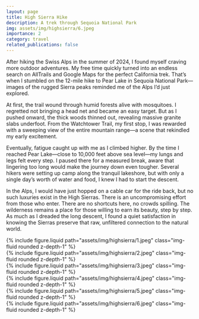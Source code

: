 ```yaml
---
layout: page
title: High Sierra Hike
description: A trek through Sequoia National Park
img: assets/img/highsierra/6.jpeg
importance: 2
category: travel
related_publications: false
---
```


After hiking the Swiss Alps in the summer of 2024, I found myself craving more outdoor adventures. My free time quickly turned into an endless search on AllTrails and Google Maps for the perfect California trek. That’s when I stumbled on the 12-mile hike to Pear Lake in Sequoia National Park—images of the rugged Sierra peaks reminded me of the Alps I’d just explored.

At first, the trail wound through humid forests alive with mosquitoes. I regretted not bringing a head net and became an easy target. But as I pushed onward, the thick woods thinned out, revealing massive granite slabs underfoot. From the Watchtower Trail, my first stop, I was rewarded with a sweeping view of the entire mountain range—a scene that rekindled my early excitement.

Eventually, fatigue caught up with me as I climbed higher. By the time I reached Pear Lake—close to 10,000 feet above sea level—my lungs and legs felt every step. I paused there for a measured break, aware that lingering too long would make the journey down even tougher. Several hikers were setting up camp along the tranquil lakeshore, but with only a single day’s worth of water and food, I knew I had to start the descent.

In the Alps, I would have just hopped on a cable car for the ride back, but no such luxuries exist in the High Sierras. There is an uncompromising effort from those who enter. There are no shortcuts here, no crowds spilling. The wilderness remains a place for those willing to earn its beauty, step by step. As much as I dreaded the long descent, I found a quiet satisfaction in knowing the Sierras preserve that raw, unfiltered connection to the natural world.

<div class="row"> <div class="col-sm mt-3 mt-md-0"> {% include figure.liquid path="assets/img/highsierra/1.jpeg" class="img-fluid rounded z-depth-1" %} </div> <div class="col-sm mt-3 mt-md-0"> {% include figure.liquid path="assets/img/highsierra/2.jpeg" class="img-fluid rounded z-depth-1" %} </div> <div class="col-sm mt-3 mt-md-0"> {% include figure.liquid path="assets/img/highsierra/3.jpeg" class="img-fluid rounded z-depth-1" %} </div> </div> <div class="row mt-4"> <div class="col-sm mt-3 mt-md-0"> {% include figure.liquid path="assets/img/highsierra/4.jpeg" class="img-fluid rounded z-depth-1" %} </div> <div class="col-sm mt-3 mt-md-0"> {% include figure.liquid path="assets/img/highsierra/5.jpeg" class="img-fluid rounded z-depth-1" %} </div> <div class="col-sm mt-3 mt-md-0"> {% include figure.liquid path="assets/img/highsierra/6.jpeg" class="img-fluid rounded z-depth-1" %} </div> </div>
